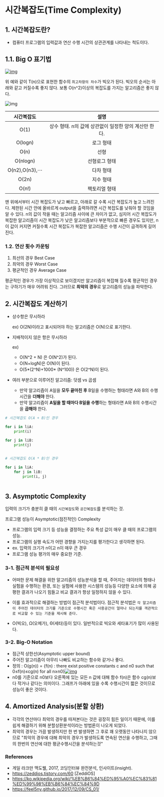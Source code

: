# 시간복잡도(Time Complexity)

## 1. 시간복잡도란?

- 컴퓨터 프로그램의 입력값과 연산 수행 시간의 상관관계를 나타내는 척도이다. 

## 1.1. Big O 표기법
[![img](https://feel5ny.github.io/images/post_img/48/02.png)](https://feel5ny.github.io/images/post_img/48/02.png)

위 예와 같이 T(n)으로 표현한 함수의 `최고차항의 차수`가 빅오가 된다.
빅오의 순서는 아래와 같고 커질수록 좋지 않다.
보통 O(n^2)이상의 복잡도를 가지는 알고리즘은 좋지 않다.

 ![img](https://feel5ny.github.io/images/post_img/48/03.png)



|  시간복잡도   |                         설명                          |
| :-----------: | :---------------------------------------------------: |
|     O(1)      | 상수 형태. n의 값에 상관없이 일정한 양의 계산만 한다. |
|    O(logn)    |                       로그 형태                       |
|     O(n)      |                         선형                          |
|   O(nlogn)    |                     선형로그 형태                     |
| O(n2),O(n3),⋯ |                       다차 형태                       |
|     O(2n)     |                       지수 형태                       |
|     O(n!)     |                     팩토리얼 형태                     |

맨 위에서부터 시간 복잡도가 낮고 빠르고, 아래로 갈 수록 시간 복잡도가 높고 느려진다. 제한된 시간 안에 올바르게 output을 출력하려면 시간 복잡도를 낮춰야 할 것임을 알 수 있다. n의 값이 작을 때는 알고리즘 사이에 큰 차이가 없고, 심지어 시간 복잡도가 복잡한 알고리즘이 시간 복잡도가 낮은 알고리즘보다 부분적으로 빠른 경우도 있지만, n이 값이 커지면 커질수록 시간 복잡도가 복잡한 알고리즘은 수행 시간이 급격하게 길어진다. 



### 1.2. 연산 횟수 카운팅 

1. 최선의 경우 Best Case
2. 최악의 경우 Worst Case
3. 평균적인 경우 Average Case

평균적인 경우가 가장 이상적으로 보이겠지만 알고리즘이 복잡해 질수록 평균적인 경우는 구하기가 매우 어려워 진다. 그러므로 **최악의 경우**로 알고리즘의 성능을 파악한다.



## 2. 시간복잡도 계산하기

- 상수항은 무시하라

  ex) O(2N)이라고 표시되어야 하는 알고리즘은 O(N)으로 표기한다.

- 지배적이지 않은 항은 무시하라

  ex)

  - O(N^2 + N) 은 O(N^2)가 된다.
  - O(N+logN)은 O(N)이 된다.
  - O(5*(2^N)+1000* (N^100)) 은 O(2^N)이 된다.

- 여러 부분으로 이루어진 알고리즘: 덧셈 vs 곱셈

  - 만약 알고리즘이 A일을 **모두 끝마친 후** B일을 수행하는 형태라면 A와 B의 수행시간을 **더해야** 한다.
  - 만약 알고리즘이 **A일을 할 때마다 B일을 수행**하는 형태라면 A와 B의 수행시간을 **곱해야** 한다.

```python
# 시간복잡도 O(A + B)인 경우

for i in liA:
	print(i)
  
for j in liB:
	print(j)  
  
```

```python
# 시간복잡도 O(A * B)인 경우

for i in liA:
	for j in liB:
		print(i, j)
  
```



## 3. Asymptotic Complexity

입력의 크기가 충분히 클 때의 `시간복잡도`와 `공간복잡도`를 분석하는 것.

프로그램 성능이 Asymptotic(점진적인) Complexity

- 프로그램의 입력 크기 등 성능을 결정하는 주요 특성 값이 매우 클 때의 프로그램의 성능.
- 프로그램의 실행 속도가 어떤 경향을 가지는지를 평가한다고 생각하면 된다.
- ex. 입력의 크기가 n이고 n이 매우 큰 경우
- 프로그램 성능 평가의 매우 중요한 기준.

### 3-1. 점근적 분석의 필요성

- 어떠한 문제 해결을 위한 알고리즘의 성능분석을 할 때, 주어지는 데이터의 형태나 실험을 수행하는 환경, 또는 실험에 사용한 시스템의 성능등 다양한 요소에 의해 공평한 결과가 나오기 힘들고 비교 결과가 항상 일정하지 않을 수 있다.

- 이를 효과적으로 해결하는 방법이 점근적 분석법이다. 점근적 분석법은 `각 알고리즘이 주어진 데이터의 크기를 기준으로 수행시간 혹은 사용공간이 얼마나 되는지를 객관적으로 비교할 수 있는 기준을 제시해 준다.`
- O(빅오), Ω(오메가), Θ(세타)등이 있다. 일반적으로 빅오와 세타표기가 많이 사용된다.

### 3-2. Big-O Notation

- 점근적 상한선(Asymptotic upper bound)
- 주어진 알고리즘이 아무리 나빠도 비교하는 함수와 같거나 좋다.
- 정의 : O(g(n)) = {f(n) : there exist positive constants c and n0 such that 0≤f(n)≤cg(n) for all n≥n0}[![img](https://feel5ny.github.io/images/post_img/48/o_notation.png)](https://feel5ny.github.io/images/post_img/48/o_notation.png)
- n0를 기준으로 n0보다 오른쪽에 있는 모든 n 값에 대해 함수 f(n)은 함수 cg(n)보다 작거나 같다는 의미이다. 그래프가 아래에 있을 수록 수행시간이 짧은 것이므로 성능이 좋은 것이다.



## **4. Amortized Analysis**(분할 상환)

- 각각의 연산마다 최악의 경우를 따져본다는 것은 굉장히 힘든 일이기 때문에, 이를 쉽게 해결하기 위해 분할상환분석이라는 방법론이 나오게 되었다. 
- 최악의 경우는 가끔 발생하지만 한 번 발생하면 그 후로 꽤 오랫동안 나타나지 않으므로 "최악의 경우에 대해 최악의 경우가 발생하도록 연속된 연산을 수행하고, 그때의 한번의 연산에 대한 평균수행시간을 분석하는것"









### References

- 게일 라크만 맥도웰,  2017, 코딩인터뷰 완전분석,  인사이트(insight).
- https://zeddios.tistory.com/60 [ZeddiOS]
- https://ko.wikipedia.org/wiki/%EB%B6%84%ED%95%A0%EC%83%81%ED%99%98%EB%B6%84%EC%84%9D
- https://feel5ny.github.io/2017/12/09/CS_01/

